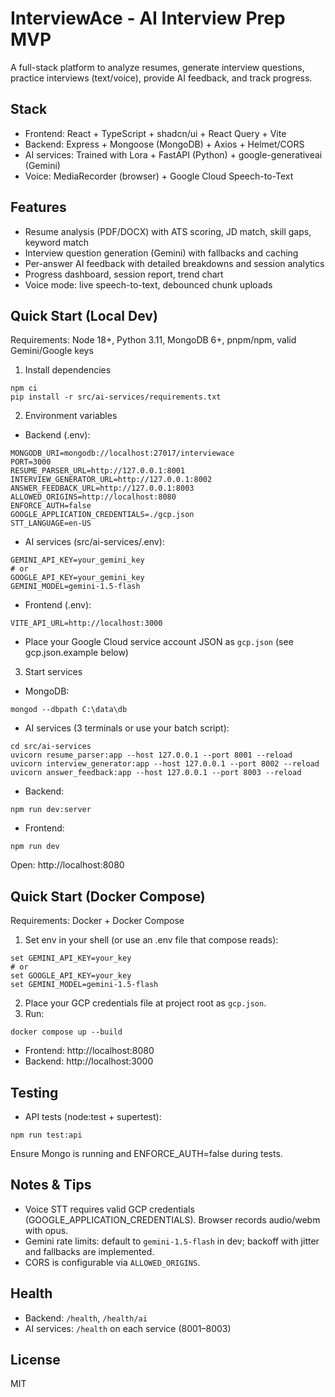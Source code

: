 # InterviewAce - AI Interview Prep MVP

A full-stack platform to analyze resumes, generate interview questions, practice interviews (text/voice), provide AI feedback, and track progress.

## Stack
- Frontend: React + TypeScript + shadcn/ui + React Query + Vite
- Backend: Express + Mongoose (MongoDB) + Axios + Helmet/CORS
- AI services: Trained with Lora + FastAPI (Python) + google-generativeai (Gemini)
- Voice: MediaRecorder (browser) + Google Cloud Speech-to-Text

## Features
- Resume analysis (PDF/DOCX) with ATS scoring, JD match, skill gaps, keyword match
- Interview question generation (Gemini) with fallbacks and caching
- Per-answer AI feedback with detailed breakdowns and session analytics
- Progress dashboard, session report, trend chart
- Voice mode: live speech-to-text, debounced chunk uploads

## Quick Start (Local Dev)
Requirements: Node 18+, Python 3.11, MongoDB 6+, pnpm/npm, valid Gemini/Google keys

1) Install dependencies
```
npm ci
pip install -r src/ai-services/requirements.txt
```

2) Environment variables
- Backend (.env):
```
MONGODB_URI=mongodb://localhost:27017/interviewace
PORT=3000
RESUME_PARSER_URL=http://127.0.0.1:8001
INTERVIEW_GENERATOR_URL=http://127.0.0.1:8002
ANSWER_FEEDBACK_URL=http://127.0.0.1:8003
ALLOWED_ORIGINS=http://localhost:8080
ENFORCE_AUTH=false
GOOGLE_APPLICATION_CREDENTIALS=./gcp.json
STT_LANGUAGE=en-US
```
- AI services (src/ai-services/.env):
```
GEMINI_API_KEY=your_gemini_key
# or
GOOGLE_API_KEY=your_gemini_key
GEMINI_MODEL=gemini-1.5-flash
```
- Frontend (.env):
```
VITE_API_URL=http://localhost:3000
```
- Place your Google Cloud service account JSON as `gcp.json` (see gcp.json.example below)

3) Start services
- MongoDB:
```
mongod --dbpath C:\data\db
```
- AI services (3 terminals or use your batch script):
```
cd src/ai-services
uvicorn resume_parser:app --host 127.0.0.1 --port 8001 --reload
uvicorn interview_generator:app --host 127.0.0.1 --port 8002 --reload
uvicorn answer_feedback:app --host 127.0.0.1 --port 8003 --reload
```
- Backend:
```
npm run dev:server
```
- Frontend:
```
npm run dev
```
Open: http://localhost:8080

## Quick Start (Docker Compose)
Requirements: Docker + Docker Compose

1) Set env in your shell (or use an .env file that compose reads):
```
set GEMINI_API_KEY=your_key
# or
set GOOGLE_API_KEY=your_key
set GEMINI_MODEL=gemini-1.5-flash
```
2) Place your GCP credentials file at project root as `gcp.json`.
3) Run:
```
docker compose up --build
```
- Frontend: http://localhost:8080
- Backend: http://localhost:3000

## Testing
- API tests (node:test + supertest):
```
npm run test:api
```
Ensure Mongo is running and ENFORCE_AUTH=false during tests.

## Notes & Tips
- Voice STT requires valid GCP credentials (GOOGLE_APPLICATION_CREDENTIALS). Browser records audio/webm with opus.
- Gemini rate limits: default to `gemini-1.5-flash` in dev; backoff with jitter and fallbacks are implemented.
- CORS is configurable via `ALLOWED_ORIGINS`.

## Health
- Backend: `/health`, `/health/ai`
- AI services: `/health` on each service (8001–8003)

## License
MIT
